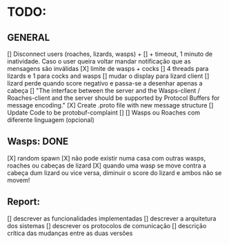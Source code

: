 # TODO: 

## GENERAL
[] Disconnect users (roaches, lizards, wasps) +
[] + timeout, 1 minuto de inatividade. Caso o user queira voltar mandar notificação que as mensagens são inválidas
[X] limite de wasps + cocks
[] 4 threads para lizards e 1 para cocks and wasps
[] mudar o display para lizard client
[] lizard perde quando score negativo e passa-se a desenhar apenas a cabeça
[] "The interface between the server and the Wasps-client / Roaches-client and the
server should be supported by Protocol Buffers for message encoding."
    [X] Create .proto file with new message structure
    [] Update Code to be protobuf-complaint
    []
[] Wasps ou Roaches com diferente linguagem (opcional)


## Wasps: DONE
[X] random spawn
[X] não pode existir numa casa com outras wasps, roaches ou cabeças de lizard
[X] quando uma wasp se move contra a cabeça dum lizard ou vice versa, diminuir o score do lizard e ambos não se movem!


## Report:
[] descrever as funcionalidades implementadas
[] descrever a arquitetura dos sistemas
[] descrever os protocolos de comunicação
[] descrição crítica das mudanças entre as duas versões

